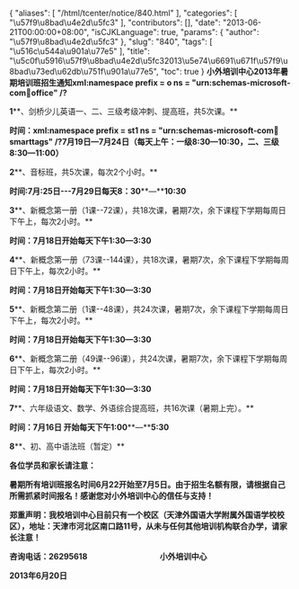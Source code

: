 {
    "aliases": [
        "/html/tcenter/notice/840.html"
    ],
    "categories": [
        "\u57f9\u8bad\u4e2d\u5fc3"
    ],
    "contributors": [],
    "date": "2013-06-21T00:00:00+08:00",
    "isCJKLanguage": true,
    "params": {
        "author": "\u57f9\u8bad\u4e2d\u5fc3"
    },
    "slug": "840",
    "tags": [
        "\u516c\u544a\u901a\u77e5"
    ],
    "title": "\u5c0f\u5916\u57f9\u8bad\u4e2d\u5fc32013\u5e74\u6691\u671f\u57f9\u8bad\u73ed\u62db\u751f\u901a\u77e5",
    "toc": true
}
**小外培训中心2013年暑期培训班招生通知xml:namespace prefix = o ns = "urn:schemas-microsoft-com:office:office" /?**

**1****、剑桥少儿英语一、二、三级考级冲刺、提高班，共5次课。**

**时间：xml:namespace prefix = st1 ns = "urn:schemas-microsoft-com:office:smarttags" /?7月19日—7月24日（每天上午：一级8:30—10:30，二、三级8:30—11:00）**

**2****、音标班，共5次课，每次2个小时。**

**时间:7月:25日---7月29日每天8：30****—****10:30**

**3****、新概念第一册（1课--72课），共18次课，暑期7次，余下课程下学期每周日下午上，每次2小时。** 

**时间：7月18日开始每天下午1:30—3:30**

**4****、新概念第一册（73课--144课），共18次课，暑期7次，余下课程下学期每周日下午上，每次2小时。**

**时间：7月18日开始每天下午1:30—3:30**

**5****、新概念第二册（1课--48课），共24次课，暑期7次，余下课程下学期每周日下午上，每次2小时。**

**时间：7月18日开始每天下午1:30—3:30**

**6****、新概念第二册（49课--96课），共24次课，暑期7次，余下课程下学期每周日下午上，每次2小时。**

**时间：7月18日开始每天下午1:30—3:30**

**7****、六年级语文、数学、外语综合提高班，共16次课（暑期上完）。**

**时间：7月16日 开始每天下午1:00****—****5:30**

**8****、初、高中语法班（暂定）**

**各位学员和家长请注意：**

**暑期所有培训班报名时间6月22开始至7月5日。由于招生名额有限，请根据自己所需抓紧时间报名！感谢您对小外培训中心的信任与支持！**

**郑重声明：我校培训中心目前只有一个校区（天津外国语大学附属外国语学校校区），地址：天津市河北区南口路11号，从未与任何其他培训机构联合办学，请家长注意！**

**咨询电话：26295618                                       小外培训中心**

**2013年6月20日**

